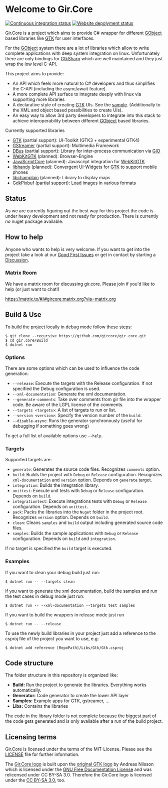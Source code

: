 # Welcome to Gir.Core

[![Continuous integration status](https://github.com/GirCore/gir.core/workflows/Continuous%20integration/badge.svg?branch=develop)](https://github.com/gircore/gir.core/actions)
[![Website depolyment status](https://github.com/GirCore/gircore.github.io/workflows/Deploy%20website/badge.svg?branch=develop)](https://github.com/gircore/gircore.github.io/actions)

Gir.Core is a project which aims to provide C# wrapper for different [GObject] based libraries like [GTK] for user interfaces.

<!-- If you want to get started with the library head over to http://gircore.tiede.org. If you want to get into more technical details just continue reading. -->

For the [GObject] system there are a lot of libraries which allow to write complete applications with deep system integration on linux. Unfortunately there are only bindings for [GtkSharp] which are well maintained and they just wrap the low level C-API.

This project aims to provide:
* An API which feels more natural to C# developers and thus simplifies the C-API (including the async/await feature).
* A more complete API surface to integrate deeply with linux via supporting more libraries
* A declarative style of creating [GTK] UIs. See the [sample][sample_gtk_quickstart]. (Additionally to the XML and object based possibilities to create UIs).
* An easy way to allow 3rd party developers to integrate into this stack to achieve interoperability between different [GObject] based libraries.

Currently supported libraries
* [GTK] (partial support): UI-Toolkit (GTK3 + experimental GTK4)
* [GStreamer] (partial support): Multimedia Framework
* [DBus] (partial support): Library for inter-process communication via [GIO]
* [WebKitGTK] (planned): Browser-Engine
* [JavaScriptCore] (planned): Javascript integration for [WebKitGTK]
* [libhandy] (planned): Convergent UI-Widgets for [GTK] to support mobile phones
* [libchamplain] (planned): Library to display maps
* [GdkPixbuf] (partial support): Load images in various formats

## Status
As we are currently figuring out the best way for this project the code is under heavy development and not ready for production. There is currently _no_ nuget package available.

## How to help
Anyone who wants to help is very welcome. If you want to get into the project take a look at our [Good First Issues](https://github.com/gircore/gir.core/issues?q=is%3Aissue+is%3Aopen+label%3A%22good+first+issue%22) or get in contact by starting a [Discussion](https://github.com/gircore/gir.core/discussions).

### Matrix Room
We have a matrix room for discussing gir.core. Please join if you'd like to help (or just want to chat!)

https://matrix.to/#/#gircore:matrix.org?via=matrix.org

## Build & Use
To build the project locally in debug mode follow these steps:

    $ git clone --recursive https://github.com/gircore/gir.core.git
    $ cd gir.core/Build
    $ dotnet run

### Options

There are some options which can be used to influence the code generation:

* `--release`: Execute the targets with the Release configuration. If not specified the Debug configuration is used.
* `--xml-documentation`: Generate the xml documentation.
* `--generate-comments`: Take over comments from gir file into the wrapper code. Be aware of the LGPL license of the comments.
* `--targets <targets>`: A list of targets to run or list.
* `--version <version>`: Specify the version number of the `build`.
* `--disable-async`: Runs the generator synchronously (useful for debugging if something goes wrong)

To get a full list of available options use `--help`.

### Targets

Supported targets are:
* `generate`: Generates the source code files. Recognizes `comments` option.
* `build`: Builds the project with `Debug` or `Release` configuration. Recognizes `xml-documentation` and `version` option. Depends on `generate` target.
* `integration`: Builds the integration library.
* `unittest`: Execute unit tests with `Debug` or `Release` configuration. Depends on `build`.
* `integrationtest`: Execute integrations tests with `Debug` or `Release` configuration. Depends on `unittest`.
* `pack`: Packs the libraries into the `Nuget` folder in the project root. Recognizes `version` option. Depends on `build`.
* `clean`:  Cleans `samples` and `build` output including generated source code files.
* `samples`: Builds the sample applications with `Debug` or `Release` configuration. Depends on `build` and `integration`.

If no target is specified the `build` target is executed.

### Examples

If you want to clean your debug build just run:

    $ dotnet run -- --targets clean

If you want to generate the xml documentation, build the samples and run the test cases in debug mode just run:

    $ dotnet run -- --xml-documentation --targets test samples

If you want to build the wrappers in release mode just run

    $ dotnet run -- --release

To use the newly build libraries in your project just add a reference to the csproj file of the project you want to use, e.g:

    $ dotnet add reference [RepoPath]/Libs/Gtk/Gtk.csproj

## Code structure
The folder structure in this repository is organized like:
* **Build:** Run the project to generate the libraries. Everything works automatically.
* **Generator:** Code generator to create the lower API layer
* **Samples:** Example apps for GTK, gstreamer, ...
* **Libs:** Contains the libraries

The code in the library folder is not complete because the biggest part of the code gets generated and is only available after a run of the build project.

[gstreamer]: https://gstreamer.freedesktop.org/
[GIO]: https://developer.gnome.org/gio/stable/
[GObject]: https://developer.gnome.org/gobject/stable/
[GTK]: https://gtk.org/
[libhandy]: https://source.puri.sm/Librem5/libhandy
[WebKitGTK]: https://webkitgtk.org/
[JavaScriptCore]: https://webkitgtk.org/reference/jsc-glib/stable/index.html
[dbus]: https://www.freedesktop.org/wiki/Software/dbus/
[libchamplain]: https://wiki.gnome.org/Projects/libchamplain
[GtkSharp]: https://github.com/GtkSharp/GtkSharp
[sample_gtk_quickstart]: https://github.com/gircore/gir.core/tree/develop/Samples/Gtk3/QuickStart
[GdkPixbuf]: https://gitlab.gnome.org/GNOME/gdk-pixbuf

## Licensing terms
Gir.Core is licensed under the terms of the MIT-License. Please see the [LICENSE](LICENSE) file for further information.

The [Gir.Core logo](logo.svg) is built upon the [original GTK logo](https://wiki.gnome.org/Projects/GTK/Logo) by Andreas Nilsson which is licensed under the [GNU Free Documentation License](https://www.gnu.org/licenses/fdl-1.3.txt) and was relicensed under CC BY-SA 3.0. Therefore the Gir.Core logo is licensed under the [CC BY-SA 3.0](https://creativecommons.org/licenses/by-sa/3.0/deed.en), too.
